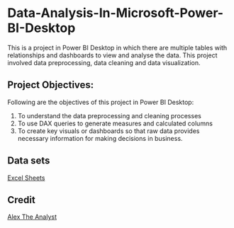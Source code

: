 # Data-Analysis-In-Microsoft-Power-BI-Desktop
This is a project in Power BI Desktop in which there are multiple tables with relationships and dashboards to view and analyse the data. This project involved data preprocessing, data cleaning and data visualization.

## Project Objectives:
Following are the objectives of this project in Power BI Desktop:
1. To understand the data preprocessing and cleaning processes
2. To use DAX queries to generate measures and calculated columns
3. To create key visuals or dashboards so that raw data provides necessary information for making decisions in business.

## Data sets
<a href="https://github.com/sug-Al/Data-Analysis-In-Power-Bi/tree/main/Excel%20Datasets">Excel Sheets</a>

## Credit
<a href="https://www.youtube.com/watch?v=g0m5sEHPU-s&list=PLUaB-1hjhk8HqnmK0gQhfmIdCbxwoAoys">Alex The Analyst</a>
